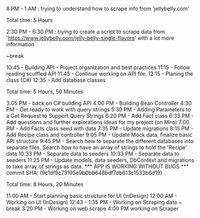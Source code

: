 <!-- NOV 29, 2023 -->
8 PM - 1 AM : trying to understand how to scrape info from 'jellybelly.com'

Total time: 5 Hours

<!-- NOV 30, 2023 --> 
2:30 PM - 6:30 PM : trying to create a script to scrape data from 'https://www.jellybelly.com/jelly-belly-single-flavors' with a lot more information

~break

10:45 - Building API - Project organization and best practices
11:15 - Follow reading scuffled API
11:45 - Continue working on API file.
12:15 - Planing the class (C#)
12:35 - Add database classes

Total time: 5 Hours, 50 Minutes

<!-- Dec 1, 2023 --> 
3:05 PM - back on C# building API
4:00 PM - Building Bean Controller
4:30 PM - Get ready to work with query strings
5:30 PM - Adding Parameters to a Get Request to Support Query Strings
6:20 PM - Add Fact class
6:33 PM - Add questions and further explorations ideas for my project (on Miro)
7:00 PM - Add Facts class seed with data
7:35 PM - Update migrations
8:15 PM - Add Recipe class and controller
9:05 PM - Update Mock data, finalize basic API structure
9:45 PM - Search how to separate the different databases into separate files. Search how to have an array of strings to hold the 'Recipe' data
10:33 PM - Separate data to seeders
10:33 PM - Separate data to seeders
11:25 PM - Update models, data seeders, DbContext and migrations to take array of strings as data.
*** APP IS WORKING WITHOUT BUGS ***
commit SHA: (9c1df9c73195e9b0bb648bdf7db613c1533b6d19)

Total time: 8 Hours, 20 Minutes

<!-- Dec 2, 2023 --> 
11:00 AM - Start planning basic structure for UI (InDesign)
12:00 AM - Working on UI (InDesign)
12:43 - 1:35 PM - Working on Scraping data
~ break
3:20 PM - Working on web scrape
4:00 PM working on Scraper